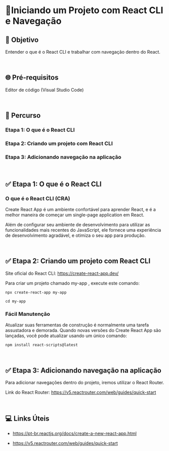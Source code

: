 # 📌**Iniciando um Projeto com React CLI e Navegação**
## 🎯 **Objetivo**
Entender o que é o React CLI e trabalhar com navegação
dentro do React.

<br>

## 🌐 **Pré-requisitos**
Editor de código (Visual Studio Code)

<br>

## 🏁 **Percurso**
### **Etapa 1:** O que é o React CLI
### **Etapa 2:** Criando um projeto com React CLI
### **Etapa 3:** Adicionando navegação na aplicação

<br>

## ✅ **Etapa 1: O que é o React CLI**
### O que é o React CLI (CRA)
Create React App é um ambiente confortável
para aprender React, e é a melhor maneira de começar
um single-page application em React.

Além de configurar seu ambiente de desenvolvimento
para utilizar as funcionalidades mais recentes do
JavaScript, ele fornece uma experiência de
desenvolvimento agradável, e otimiza o seu app para
produção.

<br>

## ✅ **Etapa 2: Criando um projeto com React CLI**
Site oficial do React CLI: https://create-react-app.dev/

Para criar um projeto chamado my-app , execute este comando:
```
npx create-react-app my-app

cd my-app
```

### Fácil Manutenção
Atualizar suas ferramentas de construção é normalmente uma tarefa assustadora e demorada. Quando novas versões do Create React App são lançadas, você pode atualizar usando um único comando:
```
npm install react-scripts@latest
```

<br>

## ✅ **Etapa 3: Adicionando navegação na aplicação**
Para adicionar navegações dentro do projeto, iremos utilizar o React Router.

Link do React Router: https://v5.reactrouter.com/web/guides/quick-start

<br>

## 💻 **Links Úteis**

- https://pt-br.reactjs.org/docs/create-a-new-react-app.html

- https://v5.reactrouter.com/web/guides/quick-start


